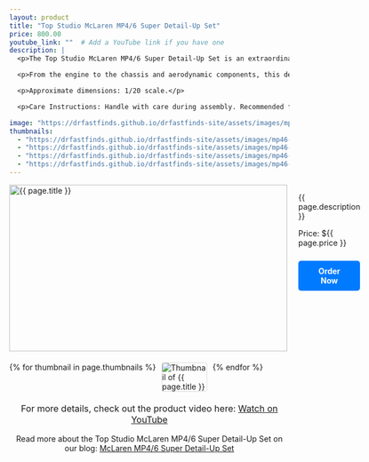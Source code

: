 ```yaml
---
layout: product
title: "Top Studio McLaren MP4/6 Super Detail-Up Set"
price: 800.00
youtube_link: ""  # Add a YouTube link if you have one
description: |
  <p>The Top Studio McLaren MP4/6 Super Detail-Up Set is an extraordinary kit for the most dedicated model builders and McLaren fans. This set is designed to enhance the Tamiya McLaren MP4/6 kit with extreme detail, offering precision parts to replicate the iconic F1 car's features to an unparalleled level of accuracy.</p>

  <p>From the engine to the chassis and aerodynamic components, this detail-up set is perfect for those seeking to push their modeling skills to the next level. It's a premium product designed for experts looking for the finest details.</p>

  <p>Approximate dimensions: 1/20 scale.</p>

  <p>Care Instructions: Handle with care during assembly. Recommended for experienced model builders.</p>

image: "https://drfastfinds.github.io/drfastfinds-site/assets/images/mp46.jpg"
thumbnails:
  - "https://drfastfinds.github.io/drfastfinds-site/assets/images/mp46-1.jpg"
  - "https://drfastfinds.github.io/drfastfinds-site/assets/images/mp46-2.jpg"
  - "https://drfastfinds.github.io/drfastfinds-site/assets/images/mp46-3.jpg"
  - "https://drfastfinds.github.io/drfastfinds-site/assets/images/mp46-4.jpg"
---
```


<div class="product-detail">
    <div class="product-image-box">
        <img class="main-image" src="{{ page.image }}" alt="{{ page.title }}">
    </div>
    <div class="product-text">
        <p>{{ page.description }}</p>
        <p>Price: ${{ page.price }}</p>
        <a href="{{ site.baseurl }}/order" class="buy-now">Order Now</a>
    </div>
</div>

<div class="thumbnail-carousel">
    {% for thumbnail in page.thumbnails %}
    <img class="thumbnail" src="{{ thumbnail }}" alt="Thumbnail of {{ page.title }}">
    {% endfor %}
</div>

<div style="text-align: center;">
    <p class="youtube-link">For more details, check out the product video here: 
        <a href="{{ page.youtube_link }}" target="_blank">Watch on YouTube</a>
    </p>
    <p>Read more about the Top Studio McLaren MP4/6 Super Detail-Up Set on our blog: 
        <a href="https://drfastfinds.github.io/drfastfinds-site/collectibles/model%20kits/top%20studio/mclaren/mp4/6/2024/09/25/mclaren-mp4-6-super-detail-up-set.html">McLaren MP4/6 Super Detail-Up Set</a>
    </p>
</div>

<style>
.product-detail {
    display: flex;
    align-items: flex-start;
    gap: 20px;
    margin-bottom: 20px;
}

.product-image-box {
    flex-shrink: 0;
    width: 500px; 
    height: 300px; 
    overflow: hidden; 
}

.main-image {
    width: 100%; 
    height: 100%; 
    object-fit: contain; 
    display: block;
}

.product-text {
    max-width: 400px;
    flex-grow: 1;
}

.thumbnail-carousel {
    margin-top: 20px;
    display: flex;
    flex-wrap: wrap; 
    gap: 10px;
    justify-content: flex-start;
}

.thumbnail {
    max-width: 80px;
    cursor: pointer;
    border: 1px solid #ddd;
    border-radius: 4px;
}

.youtube-link {
    text-align: center;
    margin-top: 20px;
    font-size: 16px;
}

.buy-now {
    display: inline-block;
    padding: 10px 20px;
    margin-top: 10px;
    background-color: #007bff;
    color: #fff;
    text-decoration: none;
    border-radius: 5px;
    font-weight: bold;
    text-align: center;
}

.buy-now:hover {
    background-color: #0056b3;
}
</style>

<script>
document.addEventListener('DOMContentLoaded', function() {
    const mainImage = document.querySelector('.main-image');
    const thumbnails = document.querySelectorAll('.thumbnail');

    thumbnails.forEach(thumbnail => {
        thumbnail.addEventListener('click', function() {
            mainImage.src = this.src;
        });
    });
});
</script>
